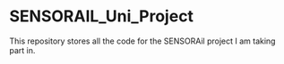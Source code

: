 # SENSORAIL_Uni_Project
This repository stores all the code for the SENSORAil project I am taking part in.
